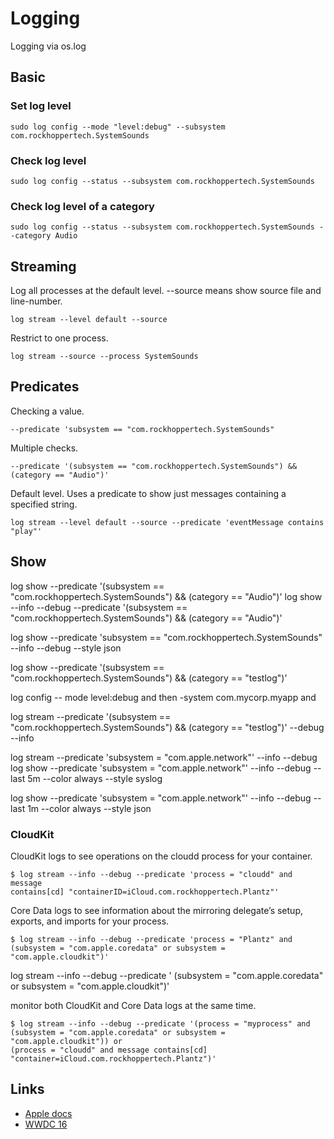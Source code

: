 
# Logging

Logging via os.log


## Basic


### Set log level 

```
sudo log config --mode "level:debug" --subsystem com.rockhoppertech.SystemSounds
```

### Check log level
```
sudo log config --status --subsystem com.rockhoppertech.SystemSounds
```


### Check log level of a category
```
sudo log config --status --subsystem com.rockhoppertech.SystemSounds --category Audio
```

## Streaming

Log all processes at the default level.
--source means show source file and line-number.
```
log stream --level default --source 
```

Restrict to one process.
```
log stream --source --process SystemSounds
```

## Predicates

Checking a value.
```
--predicate 'subsystem == "com.rockhoppertech.SystemSounds"
```

Multiple checks.
```
--predicate '(subsystem == "com.rockhoppertech.SystemSounds") && (category == "Audio")'   
```

Default level. Uses a predicate to show just messages containing a specified string.
```
log stream --level default --source --predicate 'eventMessage contains "play"'   
```

## Show

log show --predicate '(subsystem == "com.rockhoppertech.SystemSounds") && (category == "Audio")'
log show --info --debug --predicate '(subsystem == "com.rockhoppertech.SystemSounds") && (category == "Audio")'   

log show  --predicate 'subsystem == "com.rockhoppertech.SystemSounds" --info --debug --style json

log show --predicate '(subsystem == "com.rockhoppertech.SystemSounds") && (category == "testlog")'

log config -- mode level:debug and then -system com.mycorp.myapp and

log stream --predicate '(subsystem == "com.rockhoppertech.SystemSounds") && (category == "testlog")' --debug --info

log stream --predicate 'subsystem = "com.apple.network"' --info --debug
log show --predicate 'subsystem = "com.apple.network"' --info --debug --last 5m --color always --style syslog

log show --predicate 'subsystem = "com.apple.network"' --info --debug --last 1m --color always --style json

### CloudKit

CloudKit logs to see operations on the cloudd process for your container.
```
$ log stream --info --debug --predicate 'process = "cloudd" and message
contains[cd] "containerID=iCloud.com.rockhoppertech.Plantz"'
```
Core Data logs to see information about the mirroring delegate’s setup, exports, and imports for your process.
```
$ log stream --info --debug --predicate 'process = "Plantz" and 
(subsystem = "com.apple.coredata" or subsystem = "com.apple.cloudkit")'
```

log stream --info --debug --predicate ' 
(subsystem = "com.apple.coredata" or subsystem = "com.apple.cloudkit")'


monitor both CloudKit and Core Data logs at the same time.
```
$ log stream --info --debug --predicate '(process = "myprocess" and
(subsystem = "com.apple.coredata" or subsystem = "com.apple.cloudkit")) or
(process = "cloudd" and message contains[cd] "container=iCloud.com.rockhoppertech.Plantz")'
```

## Links
* [Apple docs][OSLogging-homepage-url]
* [WWDC 16][WWDC-2016-url]


[OSLogging-homepage-url]:https://developer.apple.com/documentation/os/logging

[WWDC-2016-url]:https://developer.apple.com/videos/play/wwdc2016/721/



